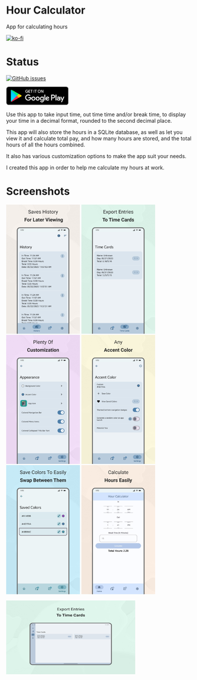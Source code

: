 # Hour Calculator
 App for calculating hours

[![ko-fi](https://ko-fi.com/img/githubbutton_sm.svg)](https://ko-fi.com/K3K64AQVM)

# Status
[![GitHub issues](https://img.shields.io/github/issues/corylowry12/HourCalculator2.0)](https://github.com/corylowry12/HourCalculator2.0/issues)

[<img src="resources/img/google-play-badge.png" height="50">](https://play.google.com/store/apps/details?id=com.cory.hourcalculator&hl=en_US&gl=US)

Use this app to take input time, out time time and/or break time, to display your time in a decimal format, rounded to the second decimal place.

This app will also store the hours in a SQLite database, as well as let you view it and calculate total pay, and how many hours are stored, and the total hours of all the hours combined.

It also has various customization options to make the app suit your needs. 

I created this app in order to help me calculate my hours at work.

# Screenshots
<p float="left">
<img src="/Screenshots/Android Phone 1.0.png" width="200" height="350"/>
<img src="/Screenshots/Android Phone 2.0.png" width="200" height="350"/>
<img src="/Screenshots/Android Phone 3.0.png" width="200" height="350"/>
<img src="/Screenshots/Android Phone 4.0.png" width="200" height="350"/>
<img src="/Screenshots/Android Phone 5.0.png" width="200" height="350"/>
<img src="/Screenshots/Android Phone 6.0.png" width="200" height="350"/>

<p></p>
<img src="/Screenshots/Android Tablet - 1.png" width="350" height="200"/>
</p>